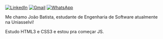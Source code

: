 [![LinkedIn](https://img.shields.io/badge/LinkedIn-0077B5?style=for-the-badge&logo=linkedin&logoColor=white)](https://www.linkedin.com/in/joão-batista-a44973194/)
[![Gmail](https://img.shields.io/badge/Gmail-333333?style=for-the-badge&logo=gmail&logoColor=red)](mailto:joaosanata@gmail.com)
[![WhatsApp](https://img.shields.io/badge/WhatsApp-25D366?style=for-the-badge&logo=whatsapp&logoColor=white)](https://wa.me/5521968951809)

Me chamo João Batista, estudante de Engenharia de Software atualmente na Uniasselvi!

Estudo HTML3 e CSS3 e estou pra começar JS.
